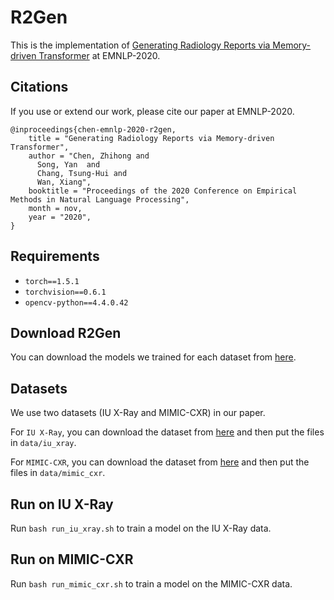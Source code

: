 # R2Gen

This is the implementation of [Generating Radiology Reports via Memory-driven Transformer](https://arxiv.org/pdf/2010.16056.pdf) at EMNLP-2020.

## Citations

If you use or extend our work, please cite our paper at EMNLP-2020.
```
@inproceedings{chen-emnlp-2020-r2gen,
    title = "Generating Radiology Reports via Memory-driven Transformer",
    author = "Chen, Zhihong and
      Song, Yan  and
      Chang, Tsung-Hui and
      Wan, Xiang",
    booktitle = "Proceedings of the 2020 Conference on Empirical Methods in Natural Language Processing",
    month = nov,
    year = "2020",
}
```

## Requirements

- `torch==1.5.1`
- `torchvision==0.6.1`
- `opencv-python==4.4.0.42`


## Download R2Gen
You can download the models we trained for each dataset from [here](https://github.com/cuhksz-nlp/R2Gen/blob/main/data/r2gen.md).

## Datasets
We use two datasets (IU X-Ray and MIMIC-CXR) in our paper.

For `IU X-Ray`, you can download the dataset from [here](https://drive.google.com/file/d/1c0BXEuDy8Cmm2jfN0YYGkQxFZd2ZIoLg/view?usp=sharing) and then put the files in `data/iu_xray`.

For `MIMIC-CXR`, you can download the dataset from [here](https://drive.google.com/file/d/1DS6NYirOXQf8qYieSVMvqNwuOlgAbM_E/view?usp=sharing) and then put the files in `data/mimic_cxr`.

## Run on IU X-Ray

Run `bash run_iu_xray.sh` to train a model on the IU X-Ray data.

## Run on MIMIC-CXR

Run `bash run_mimic_cxr.sh` to train a model on the MIMIC-CXR data.
